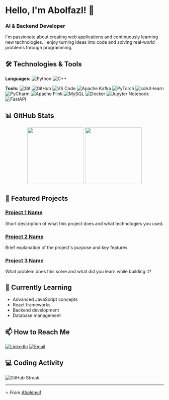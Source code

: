 # Hello, I'm Abolfazl! 👋

### AI & Backend Developer

I'm passionate about creating web applications and continuously learning new technologies. I enjoy turning ideas into code and solving real-world problems through programming.

## 🛠️ Technologies & Tools

**Languages:**
![Python](https://img.shields.io/badge/Python-3776AB?style=for-the-badge&logo=python&logoColor=white)
![C++](https://img.shields.io/badge/c++-%2300599C.svg?style=for-the-badge&logo=c%2B%2B&logoColor=white)

**Tools:**
![Git](https://img.shields.io/badge/Git-F05032?style=for-the-badge&logo=git&logoColor=white)
![GitHub](https://img.shields.io/badge/GitHub-100000?style=for-the-badge&logo=github&logoColor=white)
![VS Code](https://img.shields.io/badge/VS_Code-007ACC?style=for-the-badge&logo=visual-studio-code&logoColor=white)
![Apache Kafka](https://img.shields.io/badge/Apache%20Kafka-000?style=for-the-badge&logo=apachekafka)
![PyTorch](https://img.shields.io/badge/PyTorch-%23EE4C2C.svg?style=for-the-badge&logo=PyTorch&logoColor=white)
![scikit-learn](https://img.shields.io/badge/scikit--learn-%23F7931E.svg?style=for-the-badge&logo=scikit-learn&logoColor=white)
![PyCharm](https://img.shields.io/badge/pycharm-143?style=for-the-badge&logo=pycharm&logoColor=black&color=black&labelColor=green)
![Apache Flink](https://img.shields.io/badge/Apache%20Flink-E6526F?style=for-the-badge&logo=Apache%20Flink&logoColor=white)
![MySQL](https://img.shields.io/badge/mysql-4479A1.svg?style=for-the-badge&logo=mysql&logoColor=white)
![Docker](https://img.shields.io/badge/docker-%230db7ed.svg?style=for-the-badge&logo=docker&logoColor=white)
![Jupyter Notebook](https://img.shields.io/badge/jupyter-%23FA0F00.svg?style=for-the-badge&logo=jupyter&logoColor=white)
![FastAPI](https://img.shields.io/badge/FastAPI-005571?style=for-the-badge&logo=fastapi)
## 📊 GitHub Stats

<div align="center">
  <img height="180em" src="https://github-readme-stats.vercel.app/api?username=Abolmw4&show_icons=true&theme=radical&count_private=true" />
  <img height="180em" src="https://github-readme-stats.vercel.app/api/top-langs/?username=Abolmw4&layout=compact&theme=radical" />
</div>

## 🚀 Featured Projects

### [Project 1 Name](https://github.com/Abolmw4/your-project-1)
Short description of what this project does and what technologies you used.

### [Project 2 Name](https://github.com/Abolmw4/your-project-2)
Brief explanation of the project's purpose and key features.

### [Project 3 Name](https://github.com/Abolmw4/your-project-3)
What problem does this solve and what did you learn while building it?

## 🌱 Currently Learning

- Advanced JavaScript concepts
- React frameworks
- Backend development
- Database management

## 📫 How to Reach Me

[![LinkedIn](https://img.shields.io/badge/LinkedIn-0077B5?style=for-the-badge&logo=linkedin&logoColor=white)](your-linkedin-url)
[![Email](https://img.shields.io/badge/Email-D14836?style=for-the-badge&logo=gmail&logoColor=white)](mailto:your-email@gmail.com)

## 💻 Coding Activity

<!-- This will show your coding streak and activity graph -->
![GitHub Streak](https://streak-stats.demolab.com/?user=Abolmw4&theme=radical)

---

⭐ *From [Abolmw4](https://github.com/Abolmw4)*
